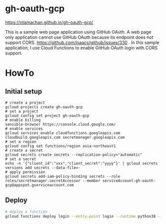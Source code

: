 # gh-oauth-gcp

https://otamachan.github.io/gh-oauth-gcp/

This is a sample web page application using GitHub OAuth.
A web page only application cannot use GitHub OAuth because its endpoint does not support CORS. https://github.com/isaacs/github/issues/330 .
In this sample application, I use Cloud Functions to enable GitHub OAuth login with CORS support.

# HowTo

## Initial setup

```
# create a project
gcloud projects create gh-oauth-gcp
# set a project
gcloud config set project gh-oauth-gcp
# enable billing
sensible-browser https://console.cloud.google.com/
# enable services
gcloud services enable cloudfunctions.googleapis.com cloudbuild.googleapis.com secretmanager.googleapis.com
# set a region
gcloud config set functions/region asia-northeast1
# create a secret
gcloud secrets create secrets --replication-policy="automatic"
# set a secret
echo -n '{"client_id":"xxx","client_secret":"yyyy"}' | gcloud secrets versions add secrets --data-file=-
# apply permission
gcloud secrets add-iam-policy-binding secrets --role roles/secretmanager.secretAccessor --member serviceAccount:gh-oauth-gcp@appspot.gserviceaccount.com
```

## Deploy
```bash
# deploy a function
gcloud functions deploy login --entry-point login --runtime python38 --trigger-http --allow-unauthenticated --memory 128MB --timeout 5
```
